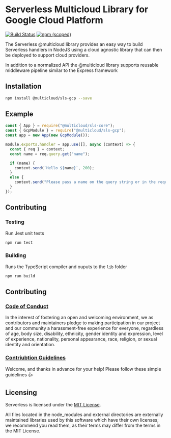 # Serverless Multicloud Library for Google Cloud Platform
[![Build Status](https://dev.azure.com/serverless-inc/multicloud/_apis/build/status/CI/%5Bsls-aws%5D%20ci?branchName=dev)](https://dev.azure.com/serverless-inc/multicloud/_build/latest?definitionId=1&branchName=dev)
[![npm (scoped)](https://img.shields.io/npm/v/@multicloud/sls-aws)](https://www.npmjs.com/package/@multicloud/sls-aws)

The Serverless @multicloud library provides an easy way to build Serverless handlers in NodeJS using a cloud agnostic library that can then be deployed to support cloud providers.

In addition to a normalized API the @multicloud library supports reusable middleware pipeline similar to the Express framework

## Installation
```bash
npm install @multicloud/sls-gcp --save
```

## Example
```javascript
const { App } = require("@multicloud/sls-core");
const { GcpModule } = require("@multicloud/sls-gcp");
const app = new App(new GcpModule());

module.exports.handler = app.use([], async (context) => {
  const { req } = context;
  const name = req.query.get("name");

  if (name) {
    context.send(`Hello ${name}`, 200);
  }
  else {
    context.send("Please pass a name on the query string or in the request body", 400);
  }
});
```

## Contributing

### Testing
Run Jest unit tests
```bash
npm run test
```

### Building
Runs the TypeScript compiler and ouputs to the `lib` folder
```bash
npm run build
```

## Contributing
### [Code of Conduct](../CODE_OF_CONDUCT.md)
In the interest of fostering an open and welcoming environment, we as
contributors and maintainers pledge to making participation in our project and
our community a harassment-free experience for everyone, regardless of age, body
size, disability, ethnicity, gender identity and expression, level of experience,
nationality, personal appearance, race, religion, or sexual identity and
orientation.

### [Contriubtion Guidelines](../CONTRIBUTING.md)
Welcome, and thanks in advance for your help! Please follow these simple guidelines :+1:

## Licensing

Serverless is licensed under the [MIT License](./LICENSE.txt).

All files located in the node_modules and external directories are externally maintained libraries used by this software which have their own licenses; we recommend you read them, as their terms may differ from the terms in the MIT License.
